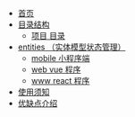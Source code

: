 <!-- docs/_sidebar.md -->
<!-- * [目录结构](目录.md "The greatest guide in the world") -->
* [首页](/)
    <!-- * [目录结构](目录.md) -->
* [目录结构](目录.md)
    * [项目 目录](src.md)
* [entities （实体模型状态管理）](entities.md)
    * [mobile 小程序端](mobile.md)
    * [web vue 程序](vue.md)
    * [www react 程序](react.md)
* [使用须知](使用须知.md)
* [优缺点介绍](优缺点介绍.md)